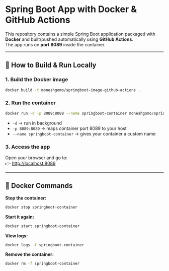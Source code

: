# Spring Boot App with Docker & GitHub Actions

This repository contains a simple Spring Boot application packaged with **Docker** and built/pushed automatically using **GitHub Actions**.  
The app runs on **port 8089** inside the container.

---

## 🚀 How to Build & Run Locally

### 1. Build the Docker image
```bash
docker build -t moneshgomo/springboot-image-github-actions .
```

### 2. Run the container
```bash
docker run -d -p 8089:8089 --name springboot-container moneshgomo/springboot-image-github-actions
```
- `-d` → run in background  
- `-p 8089:8089` → maps container port 8089 to your host  
- `--name springboot-container` → gives your container a custom name  

### 3. Access the app
Open your browser and go to:  
👉 [http://localhost:8089](http://localhost:8089)

---

## 🐳 Docker Commands

**Stop the container:**
```bash
docker stop springboot-container
```

**Start it again:**
```bash
docker start springboot-container
```

**View logs:**
```bash
docker logs -f springboot-container
```

**Remove the container:**
```bash
docker rm -f springboot-container
```
